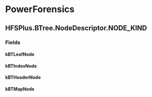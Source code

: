 ﻿# PowerForensics


## HFSPlus.BTree.NodeDescriptor.NODE_KIND

### Fields

#### kBTLeafNode

#### kBTIndexNode

#### kBTHeaderNode

#### kBTMapNode
